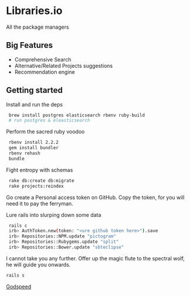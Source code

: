 # Libraries.io

All the package managers

## Big Features

- Comprehensive Search
- Alternative/Related Projects suggestions
- Recommendation engine

## Getting started

Install and run the deps

```sh
 brew install postgres elasticsearch rbenv ruby-build
 # run postgres & eleasticsearch
```

Perform the sacred ruby voodoo

```sh
 rbenv install 2.2.2
 gem install bundler
 rbenv rehash
 bundle
```

Fight entropy with schemas

```sh
 rake db:create db:migrate
 rake projects:reindex
```

Go create a Personal access token on GitHub. Copy the token, for you will need it to pay the ferryman.

Lure rails into slurping down some data

```sh
 rails c
 irb> AuthToken.new(token: "<ure github token here>").save
 irb> Repositories::NPM.update "pictogram"
 irb> Repositories::Rubygems.update "split"
 irb> Repositories::Bower.update "sbteclipse"
```

I cannot take you any further. Offer up the magic flute to the spectral wolf, he will guide you onwards.

```sh
rails s
```

[Godspeed](http://xkcd.com/461/)
